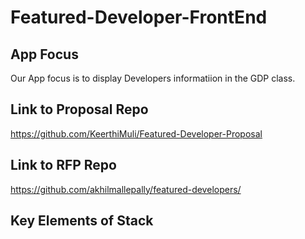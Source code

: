 # Featured-Developer-FrontEnd

## App Focus
Our App focus is to display Developers informatiion in the GDP class.
## Link to Proposal Repo
https://github.com/KeerthiMuli/Featured-Developer-Proposal
## Link to RFP Repo
https://github.com/akhilmallepally/featured-developers/
## Key Elements of Stack
